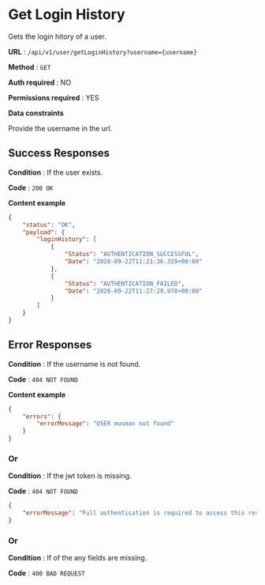 # Get Login History

Gets the login hitory of a user.

**URL** : `/api/v1/user/getLoginHistory?username={username}`

**Method** : `GET`

**Auth required** : NO

**Permissions required** : YES

**Data constraints**

Provide the username in the url.   

## Success Responses

**Condition** : If the user exists.

**Code** : `200 OK`

**Content example**

```json
{
    "status": "OK",
    "payload": {
        "loginHistory": [
            {
                "Status": "AUTHENTICATION_SUCCESSFUL",
                "Date": "2020-09-22T11:21:36.329+00:00"
            },
            {
                "Status": "AUTHENTICATION_FAILED",
                "Date": "2020-09-22T11:27:29.978+00:00"
            }
        ]
    }
}
```

## Error Responses

**Condition** : If the username is not found.

**Code** : `404 NOT FOUND`

**Content example**

```json
{
    "errors": {
        "errorMessage": "USER musman not found"
    }
}
```

### Or

**Condition** : If the jwt token is missing.

**Code** : `404 NOT FOUND`

```json
{
    "errorMessage": "Full authentication is required to access this resource"
}
```

### Or

**Condition** : If of the any fields are missing.

**Code** : `400 BAD REQUEST`

